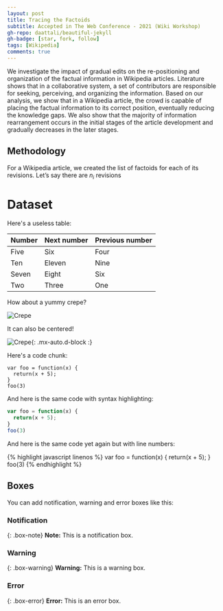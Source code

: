 ```yaml
---
layout: post
title: Tracing the Factoids
subtitle: Accepted in The Web Conference - 2021 (Wiki Workshop)
gh-repo: daattali/beautiful-jekyll
gh-badge: [star, fork, follow]
tags: [Wikipedia]
comments: true
---
```


We investigate the impact of gradual edits on the re-positioning and organization of the factual information in Wikipedia articles. Literature shows that in a collaborative system, a set of contributors are responsible for seeking, perceiving, and organizing the information. Based on our analysis, we show that in a Wikipedia article, the crowd is capable of placing the factual information to its correct position, eventually reducing the knowledge gaps. We also show that the majority of information rearrangement occurs in the initial stages of the article development and gradually decreases in the later stages.



## Methodology
For a Wikipedia article, we created the list of factoids for each of its revisions. Let’s say there are $n_i$ revisions
# Dataset

Here's a useless table:

| Number | Next number | Previous number |
| :------ |:--- | :--- |
| Five | Six | Four |
| Ten | Eleven | Nine |
| Seven | Eight | Six |
| Two | Three | One |


How about a yummy crepe?

![Crepe](https://s3-media3.fl.yelpcdn.com/bphoto/cQ1Yoa75m2yUFFbY2xwuqw/348s.jpg)

It can also be centered!

![Crepe](https://s3-media3.fl.yelpcdn.com/bphoto/cQ1Yoa75m2yUFFbY2xwuqw/348s.jpg){: .mx-auto.d-block :}

Here's a code chunk:

~~~
var foo = function(x) {
  return(x + 5);
}
foo(3)
~~~

And here is the same code with syntax highlighting:

```javascript
var foo = function(x) {
  return(x + 5);
}
foo(3)
```

And here is the same code yet again but with line numbers:

{% highlight javascript linenos %}
var foo = function(x) {
  return(x + 5);
}
foo(3)
{% endhighlight %}

## Boxes
You can add notification, warning and error boxes like this:

### Notification

{: .box-note}
**Note:** This is a notification box.

### Warning

{: .box-warning}
**Warning:** This is a warning box.

### Error

{: .box-error}
**Error:** This is an error box.
